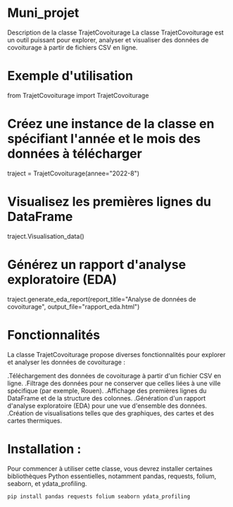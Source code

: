 # Muni_projet
Description de la classe TrajetCovoiturage  La classe TrajetCovoiturage est un outil puissant pour explorer, analyser et visualiser des données de covoiturage à partir de fichiers CSV en ligne. 
# Exemple d'utilisation
from TrajetCovoiturage import TrajetCovoiturage

# Créez une instance de la classe en spécifiant l'année et le mois des données à télécharger
traject = TrajetCovoiturage(annee="2022-8")

# Visualisez les premières lignes du DataFrame
traject.Visualisation_data()

# Générez un rapport d'analyse exploratoire (EDA)
traject.generate_eda_report(report_title="Analyse de données de covoiturage", output_file="rapport_eda.html")
# Fonctionnalités
La classe TrajetCovoiturage propose diverses fonctionnalités pour explorer et analyser les données de covoiturage :

.Téléchargement des données de covoiturage à partir d'un fichier CSV en ligne.
.Filtrage des données pour ne conserver que celles liées à une ville spécifique (par exemple, Rouen).
.Affichage des premières lignes du DataFrame et de la structure des colonnes.
.Génération d'un rapport d'analyse exploratoire (EDA) pour une vue d'ensemble des données.
.Création de visualisations telles que des graphiques, des cartes et des cartes thermiques.

# Installation :
Pour commencer à utiliser cette classe, vous devrez installer certaines bibliothèques Python essentielles, notamment pandas, requests, folium, seaborn, et ydata_profiling.
```bash
pip install pandas requests folium seaborn ydata_profiling

